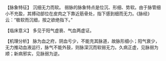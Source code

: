 【脉象特征】
沉细无力而软。
弱脉的脉象特点是位沉、形细、势软。由于脉管细小不充盈，其搏动部位在皮肉之下靠近筋骨处，指下感到细而无力。《脉经》云：“极软而沉细，按之欲绝指下。”

【临床意义】
多见于阳气虚衰、气血两虚证。

【机理分析】
脉为血之府，阴血亏少，不能充其脉道，故脉形细小；阳气衰少，无力推动血液运行，脉气不能外鼓，则脉深沉而软弱无力。久病正虚，见脉弱为顺；新病邪实，见脉弱为逆。